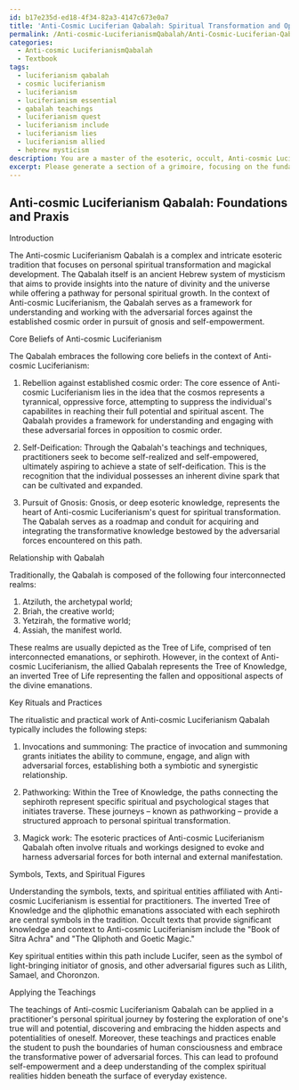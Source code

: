 ```yaml
---
id: b17e235d-ed18-4f34-82a3-4147c673e0a7
title: 'Anti-Cosmic Luciferian Qabalah: Spiritual Transformation and Opposing Forces'
permalink: /Anti-cosmic-LuciferianismQabalah/Anti-Cosmic-Luciferian-Qabalah-Spiritual-Transformation-and-Opposing-Forces/
categories:
  - Anti-cosmic LuciferianismQabalah
  - Textbook
tags:
  - luciferianism qabalah
  - cosmic luciferianism
  - luciferianism
  - luciferianism essential
  - qabalah teachings
  - luciferianism quest
  - luciferianism include
  - luciferianism lies
  - luciferianism allied
  - hebrew mysticism
description: You are a master of the esoteric, occult, Anti-cosmic LuciferianismQabalah and education, you have written many textbooks on the subject in ways that provide students with rich and deep understanding of the subject. You are being asked to write textbook-like sections on a topic and you do it with full context, explainability, and reliability in accuracy to the true facts of the topic at hand, in a textbook style that a student would easily be able to learn from, in a rich, engaging, and contextual way. Always include relevant context (such as formulas and history), related concepts, and in a way that someone can gain deep insights from.
excerpt: Please generate a section of a grimoire, focusing on the fundamental concepts and practices of Anti-cosmic Luciferianism Qabalah. This section should include an introduction to the core beliefs of Anti-cosmic Luciferianism, its relationship with Qabalah, and key rituals or practices that initiates can use to gain a deep understanding of this esoteric tradition. Provide insights into central symbols, texts, and spiritual figures that are relevant to this path, and explain how a student can apply these teachings in their personal spiritual journey.
---
```


## Anti-cosmic Luciferianism Qabalah: Foundations and Praxis

Introduction

The Anti-cosmic Luciferianism Qabalah is a complex and intricate esoteric tradition that focuses on personal spiritual transformation and magickal development. The Qabalah itself is an ancient Hebrew system of mysticism that aims to provide insights into the nature of divinity and the universe while offering a pathway for personal spiritual growth. In the context of Anti-cosmic Luciferianism, the Qabalah serves as a framework for understanding and working with the adversarial forces against the established cosmic order in pursuit of gnosis and self-empowerment.

Core Beliefs of Anti-cosmic Luciferianism

The Qabalah embraces the following core beliefs in the context of Anti-cosmic Luciferianism:

1. Rebellion against established cosmic order: The core essence of Anti-cosmic Luciferianism lies in the idea that the cosmos represents a tyrannical, oppressive force, attempting to suppress the individual's capabilites in reaching their full potential and spiritual ascent. The Qabalah provides a framework for understanding and engaging with these adversarial forces in opposition to cosmic order.

2. Self-Deification: Through the Qabalah's teachings and techniques, practitioners seek to become self-realized and self-empowered, ultimately aspiring to achieve a state of self-deification. This is the recognition that the individual possesses an inherent divine spark that can be cultivated and expanded.

3. Pursuit of Gnosis: Gnosis, or deep esoteric knowledge, represents the heart of Anti-cosmic Luciferianism's quest for spiritual transformation. The Qabalah serves as a roadmap and conduit for acquiring and integrating the transformative knowledge bestowed by the adversarial forces encountered on this path.

Relationship with Qabalah

Traditionally, the Qabalah is composed of the following four interconnected realms:

1. Atziluth, the archetypal world;
2. Briah, the creative world;
3. Yetzirah, the formative world;
4. Assiah, the manifest world.

These realms are usually depicted as the Tree of Life, comprised of ten interconnected emanations, or sephiroth. However, in the context of Anti-cosmic Luciferianism, the allied Qabalah represents the Tree of Knowledge, an inverted Tree of Life representing the fallen and oppositional aspects of the divine emanations.

Key Rituals and Practices

The ritualistic and practical work of Anti-cosmic Luciferianism Qabalah typically includes the following steps:

1. Invocations and summoning: The practice of invocation and summoning grants initiates the ability to commune, engage, and align with adversarial forces, establishing both a symbiotic and synergistic relationship.

2. Pathworking: Within the Tree of Knowledge, the paths connecting the sephiroth represent specific spiritual and psychological stages that initiates traverse. These journeys – known as pathworking – provide a structured approach to personal spiritual transformation.

3. Magick work: The esoteric practices of Anti-cosmic Luciferianism Qabalah often involve rituals and workings designed to evoke and harness adversarial forces for both internal and external manifestation.

Symbols, Texts, and Spiritual Figures

Understanding the symbols, texts, and spiritual entities affiliated with Anti-cosmic Luciferianism is essential for practitioners. The inverted Tree of Knowledge and the qliphothic emanations associated with each sephiroth are central symbols in the tradition. Occult texts that provide significant knowledge and context to Anti-cosmic Luciferianism include the "Book of Sitra Achra" and "The Qliphoth and Goetic Magic."

Key spiritual entities within this path include Lucifer, seen as the symbol of light-bringing initiator of gnosis, and other adversarial figures such as Lilith, Samael, and Choronzon.

Applying the Teachings

The teachings of Anti-cosmic Luciferianism Qabalah can be applied in a practitioner's personal spiritual journey by fostering the exploration of one's true will and potential, discovering and embracing the hidden aspects and potentialities of oneself. Moreover, these teachings and practices enable the student to push the boundaries of human consciousness and embrace the transformative power of adversarial forces. This can lead to profound self-empowerment and a deep understanding of the complex spiritual realities hidden beneath the surface of everyday existence.
